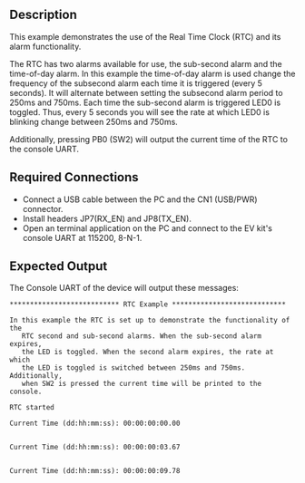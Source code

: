 ## Description

This example demonstrates the use of the Real Time Clock (RTC) and its alarm functionality.

The RTC has two alarms available for use, the sub-second alarm and the time-of-day alarm. In this example the time-of-day alarm is used change the frequency of the subsecond alarm each time it is triggered (every 5 seconds). It will alternate between setting the subsecond alarm period to 250ms and 750ms. Each time the sub-second alarm is triggered LED0 is toggled. Thus, every 5 seconds you will see the rate at which LED0 is blinking change between 250ms and 750ms.

Additionally, pressing PB0 (SW2) will output the current time of the RTC to the console UART.

## Required Connections
-   Connect a USB cable between the PC and the CN1 (USB/PWR) connector.
-   Install headers JP7(RX\_EN) and JP8(TX\_EN).
-   Open an terminal application on the PC and connect to the EV kit's console UART at 115200, 8-N-1.

## Expected Output

The Console UART of the device will output these messages:

```
*************************** RTC Example ****************************

In this example the RTC is set up to demonstrate the functionality of the
   RTC second and sub-second alarms. When the sub-second alarm expires,
   the LED is toggled. When the second alarm expires, the rate at which
   the LED is toggled is switched between 250ms and 750ms. Additionally,
   when SW2 is pressed the current time will be printed to the console.

RTC started

Current Time (dd:hh:mm:ss): 00:00:00:00.00


Current Time (dd:hh:mm:ss): 00:00:00:03.67


Current Time (dd:hh:mm:ss): 00:00:00:09.78
```